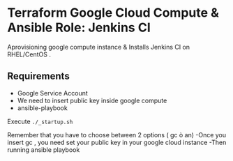# Terraform Google Cloud Compute & Ansible Role: Jenkins CI

Aprovisioning google compute instance & Installs Jenkins CI on RHEL/CentOS .

## Requirements
- Google Service Account 
- We need to insert public key inside google compute 
- ansible-playbook


Execute  `./_startup.sh`

Remember that you have to choose between 2 options ( gc ò an)
    -Once you insert gc , you need set your public key in your google cloud instance
    -Then running ansible playbook
